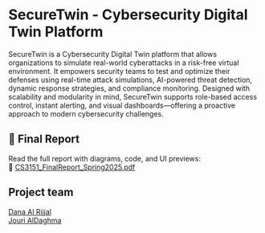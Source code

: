 # SecureTwin - Cybersecurity Digital Twin Platform
SecureTwin is a Cybersecurity Digital Twin platform that allows organizations to simulate real-world cyberattacks in a risk-free virtual environment. It empowers security teams to test and optimize their defenses using real-time attack simulations, AI-powered threat detection, dynamic response strategies, and compliance monitoring. Designed with scalability and modularity in mind, SecureTwin supports role-based access control, instant alerting, and visual dashboards—offering a proactive approach to modern cybersecurity challenges.

## 📄 Final Report

Read the full report with diagrams, code, and UI previews:  
📎 [CS3151_FinalReport_Spring2025.pdf](./CS3151_FinalReport_Spring2025.pdf)

## Project team

[Dana Al Rijjal](https://github.com/daaalrijjal)
<br  />
[Jouri AlDaghma](https://github.com/jourialdagh)


